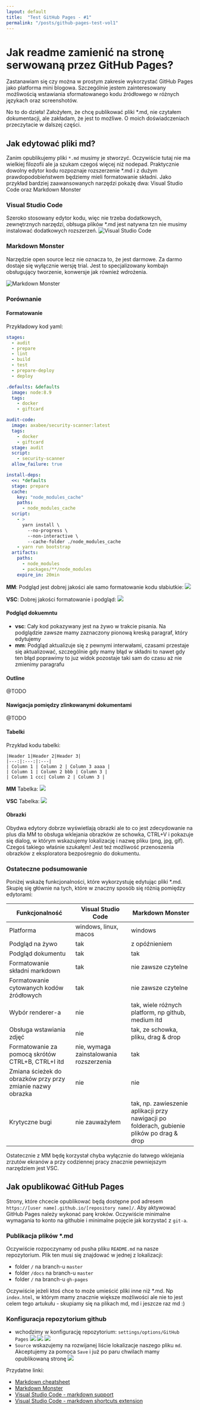 ```yaml
---
layout: default
title:  "Test GitHub Pages - #1"
permalink: "/posts/github-pages-test-vol1"
---
```


# Jak readme zamienić na stronę serwowaną przez GitHub Pages?

Zastanawiam się czy można w prostym zakresie wykorzystać GitHub Pages jako platforma mini blogowa. Szczególnie jestem zainteresowany możliwością wstawiania sformatowanego kodu źródłowego w różnych językach oraz screenshotów.

No to do dzieła! Założyłem, że chcę publikować pliki *.md, nie czytałem dokumentacji, ale zakładam, że jest to możliwe. O moich doświadczeniach przeczytacie w dalszej części.

## Jak edytować pliki md?

Zanim opublikujemy pliki `*.md` musimy je stworzyć. Oczywiście tutaj nie ma wielkiej filozofii ale ja szukam czegoś więcej niż nodepad. Praktycznie dowolny edytor kodu rozpoznaje rozszerzenie *.md i z dużym prawdopodobieństwem będziemy mieli formatowanie składni. Jako przykład bardziej zaawansowanych narzędzi pokażę dwa: Visual Studio Code oraz Markdown Monster

### Visual Studio Code
Szeroko stosowany edytor kodu, więc nie trzeba dodatkowych, zewnętrznych narzędzi, obłsuga plików *.md jest natywna tzn nie musimy instalować dodatkowych rozszerzeń.
![Visual Studio Code](../img/vsc.png)

### Markdown Monster
Narzędzie open source lecz nie oznacza to, że jest darmowe. Za darmo dostaje się wyłącznie wersję trial. Jest to specjalizowany kombajn obsługujący tworzenie, konwersje jak również wdrożenia.

![Markdown Monster](../img/mm.png)

### Porównanie

#### Formatowanie

Przykładowy kod yaml:
```yml
stages:
  - audit
  - prepare
  - lint
  - build
  - test
  - prepare-deploy
  - deploy

.defaults: &defaults
  image: node:8.9
  tags:
    - docker
    - giftcard

audit-code:
  image: axabee/security-scanner:latest
  tags:
    - docker
    - giftcard
  stage: audit
  script:
    - security-scanner
  allow_failure: true

install-deps:
  <<: *defaults
  stage: prepare
  cache:
    key: "node_modules_cache"
    paths:
      - node_modules_cache
  script:
    - >
      yarn install \
        --no-progress \
        --non-interactive \
        --cache-folder ./node_modules_cache
    - yarn run bootstrap
  artifacts:
    paths:
      - node_modules
      - packages/**/node_modules
    expire_in: 20min
```

**MM**: Podgląd jest dobrej jakości ale samo formatowanie kodu słabiutkie:
![](../img/mm-yaml.png)

**VSC**: Dobrej jakości formatowanie i podgląd:
![](../img/vsc-yaml.png)


#### Podgląd dokuemntu
* **vsc**: Cały kod pokazywany jest na żywo w trakcie pisania. Na podglądzie zawsze mamy zaznaczony pionową kreską paragraf, który edytujemy
* **mm**: Podgląd aktualizuje się z pewnymi interwałami, czasami przestaje się aktualizować, szczególnie gdy mamy błąd w składni to nawet gdy ten błąd poprawimy to juz widok pozostaje taki sam do czasu aż nie zmienimy paragrafu

#### Outline

@TODO

#### Nawigacja pomiędzy zlinkowanymi dokumentami

@TODO

#### Tabelki

Przykład kodu tabelki:

```
|Header 1|Header 2|Header 3|
|---:|:---:|:---|
| Column 1 | Column 2 | Column 3 aaaa |
| Column 1 | Column 2 bbb | Column 3 |
| Column 1 ccc| Column 2 | Column 3 |
```

**MM** Tabelka:
![](../img/mm-table.png)

**VSC** Tabelka:
![](../img/vsc-table.png)

#### Obrazki

Obydwa edytory dobrze wyświetlają obrazki ale to co jest zdecydowanie na plus dla MM to obsługa wklejania obrazków ze schowka, CTRL+V i pokazuje się dialog, w którym wskazujemy lokalizację i nazwę pliku (png, jpg, gif). Czegoś takiego właśnie szukałęm! Jest też możliwość przenoszenia obrazków z eksploratora bezpośregnio do dokumentu.

### Ostateczne podsumowanie

Poniżej wskażę funkcjonalności, które wykorzystuję edytując pliki *.md. Skupię się głównie na tych, które w znaczny sposób się różnią pomiędzy edytorami:

|Funkcjonalność|Visual Studio Code|Markdown Monster|
|-|-|-|
| Platforma | windows, linux, macos | windows |
| Podgląd na żywo | tak | z opóźnieniem |
| Podgląd dokumentu | tak | tak |
| Formatowanie składni markdown | tak | nie zawsze czytelne |
| Formatowanie cytowanych kodów źródłowych | tak | nie zawsze czytelne |
| Wybór renderer-a | nie | tak, wiele różnych platform, np github, medium itd |
| Obsługa wstawiania zdjęć | nie | tak, ze schowka, pliku, drag & drop |
| Formatowanie za pomocą skrótów CTRL+B, CTRL+I itd | nie, wymaga zainstalowania rozszerzenia | tak |
| Zmiana ścieżek do obrazków przy przy zmianie nazwy obrazka | nie | nie |
| Krytyczne bugi | nie zauważyłem | tak, np. zawieszenie aplikacji przy nawigacji po folderach, gubienie plików po drag & drop |

Ostatecznie z MM będę korzystał chyba wyłącznie do łatwego wklejania zrzutów ekranów a przy codziennej pracy znacznie pewniejszym narzędziem jest VSC.

## Jak opublikować GitHub Pages

Strony, które chcecie opublikować będą dostępne pod adresem `https://[user name].github.io/[repository name]/`. Aby aktywować GitHub Pages należy wykonać parę kroków. Oczywiście minimalne wymagania to konto na githubie i minimalne pojęcie jak korzystać z `git-a`.

### Publikacja plików *.md

Oczywiście rozpoczynamy od pusha pliku `README.md` na nasze repozytorium. Plik ten musi się znajdować w jednej z lokalizacji:
* folder `/` na branch-u `master`
* folder `/docs` na branch-u `master`
* folder `/` na branch-u `gh-pages`

Oczywiście jeżeli ktoś chce to może umieścić pliki inne niż *.md. Np `index.html`, w którym mamy znacznie większe możliwości ale nie to jest celem tego artukułu - skupiamy się na plikach md, md i jeszcze raz md :)

### Konfiguracja repozytorium github

* wchodzimy w konfigurację repozytorium: `settings/options/GitHub Pages`
![](../img/github-entry-settings.png)
![](../img/github-entry-settings-2.png)
![](../img/github-entry-settings-3.png)
* `Source` wskazujemy na rozwijanej liście lokalizacje naszego pliku `md`. Akceptujemy za pomoca `Save` i już po paru chwilach mamy opublikowaną stronę
![](../img/github-entry-settings-4.png)

Przydatne linki:
* [Markdown cheatsheet](https://github.com/adam-p/markdown-here/wiki/Markdown-Cheatsheet)
* [Markdown Monster](https://markdownmonster.west-wind.com/)
* [Visual Studio Code - markdown support](https://code.visualstudio.com/docs/languages/markdown)
* [Visual Studio Code - markdown shortcuts extension](https://marketplace.visualstudio.com/items?itemName=mdickin.markdown-shortcuts)